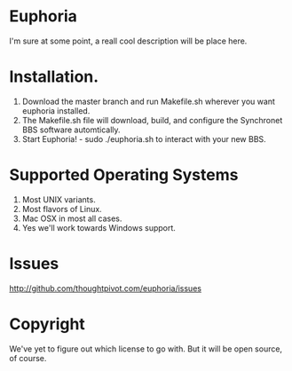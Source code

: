 # Euphoria

I'm sure at some point, a reall cool description will be place here.
 
# Installation. 

1. Download the master branch and run Makefile.sh wherever you want euphoria installed.
2. The Makefile.sh file will download, build, and configure the Synchronet BBS software automtically. 
3. Start Euphoria! - sudo ./euphoria.sh to interact with your new BBS.

# Supported Operating Systems
1. Most UNIX variants.
2. Most flavors of Linux.
3. Mac OSX in most all cases.
4. Yes we'll work towards Windows support.

# Issues
http://github.com/thoughtpivot.com/euphoria/issues

# Copyright
We've yet to figure out which license to go with. But it will be open source, of course.




